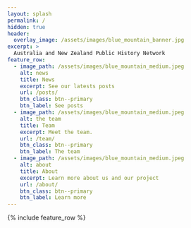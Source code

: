 ```yaml
---
layout: splash
permalink: /
hidden: true
header:
  overlay_image: /assets/images/blue_mountain_banner.jpg
excerpt: >
  Australia and New Zealand Public History Network
feature_row:
  - image_path: /assets/images/blue_mountain_medium.jpeg
    alt: news
    title: News
    excerpt: See our latests posts
    url: /posts/
    btn_class: btn--primary
    btn_label: See posts
  - image_path: /assets/images/blue_mountain_medium.jpeg
    alt: the team
    title: Team
    excerpt: Meet the team.
    url: /team/
    btn_class: btn--primary
    btn_label: The team
  - image_path: /assets/images/blue_mountain_medium.jpeg
    alt: about
    title: About
    excerpt: Learn more about us and our project
    url: /about/
    btn_class: btn--primary
    btn_label: Learn more    
---
```


{% include feature_row %}
